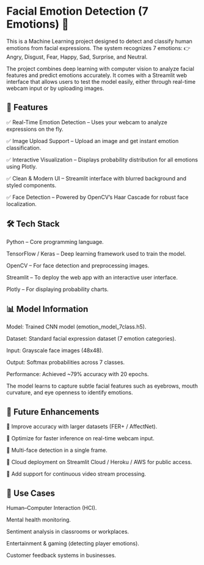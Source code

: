 # Facial Emotion Detection (7 Emotions) 🤖

This is a Machine Learning project designed to detect and classify human emotions from facial expressions. The system recognizes 7 emotions:
👉 Angry, Disgust, Fear, Happy, Sad, Surprise, and Neutral.

The project combines deep learning with computer vision to analyze facial features and predict emotions accurately. It comes with a Streamlit web interface that allows users to test the model easily, either through real-time webcam input or by uploading images.

## 🚀 Features

✅ Real-Time Emotion Detection – Uses your webcam to analyze expressions on the fly.

✅ Image Upload Support – Upload an image and get instant emotion classification.

✅ Interactive Visualization – Displays probability distribution for all emotions using Plotly.

✅ Clean & Modern UI – Streamlit interface with blurred background and styled components.

✅ Face Detection – Powered by OpenCV’s Haar Cascade for robust face localization.


## 🛠️ Tech Stack

Python – Core programming language.

TensorFlow / Keras – Deep learning framework used to train the model.

OpenCV – For face detection and preprocessing images.

Streamlit – To deploy the web app with an interactive user interface.

Plotly – For displaying probability charts.

## 📊 Model Information

Model: Trained CNN model (emotion_model_7class.h5).

Dataset: Standard facial expression dataset (7 emotion categories).

Input: Grayscale face images (48x48).

Output: Softmax probabilities across 7 classes.

Performance: Achieved ~79% accuracy with 20 epochs.

The model learns to capture subtle facial features such as eyebrows, mouth curvature, and eye openness to identify emotions.

## 🌟 Future Enhancements

🔹 Improve accuracy with larger datasets (FER+ / AffectNet).

🔹 Optimize for faster inference on real-time webcam input.

🔹 Multi-face detection in a single frame.

🔹 Cloud deployment on Streamlit Cloud / Heroku / AWS for public access.

🔹 Add support for continuous video stream processing.


## 🎯 Use Cases

Human–Computer Interaction (HCI).

Mental health monitoring.

Sentiment analysis in classrooms or workplaces.

Entertainment & gaming (detecting player emotions).

Customer feedback systems in businesses.
